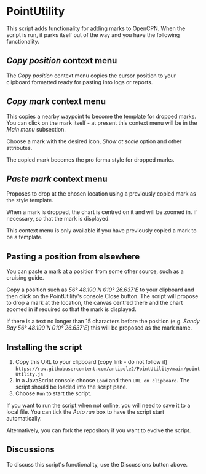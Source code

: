 # PointUtility
 
This script adds functionality for adding marks to OpenCPN.  When the script is run, it parks itself out of the way and you have the following functionality.

## _Copy position_ context menu

The _Copy position_ context menu copies the cursor position to your clipboard formatted ready for pasting into logs or reports.

## _Copy mark_ context menu

This copies a nearby waypoint to become the template for dropped marks.  You can click on the mark itself - at present this context menu will be in the _Main menu_ subsection.

Choose a mark with the desired icon, _Show at scale_  option and other attributes.

The copied mark becomes the pro forma style for dropped marks.

## _Paste mark_ context menu

Proposes to drop at the chosen location using a previously copied mark as the style template.

When a mark is dropped, the chart is centred on it and will be zoomed in. if necessary, so that the mark is displayed.

This context menu is only available if you have previously copied a mark to be a template.

## Pasting a position from elsewhere

You can paste a mark at a position from some other source, such as a cruising guide.

Copy a position such as  _56° 48.190'N 010° 26.637'E_ to your clipboard and then click on the PointUtility's console Close button.  The script will propose to drop a mark at the location, the canvas centred there and the chart zoomed in if required so that the mark is displayed.

If there is a text no longer than 15 characters before the position (e.g. _Sandy Bay 56° 48.190'N 010° 26.637'E_) this will be proposed as the mark name.

## Installing the script

1. Copy this URL to your clipboard (copy link - do not follow it) `https://raw.githubusercontent.com/antipole2/PointUtility/main/pointUtility.js`
2. In a JavaScript console choose `Load` and then `URL on clipboard`.  The script should be loaded into the script pane.
3. Choose `Run` to start the script.

If you want to run the script when not online, you will need to save it to a local file.  You can tick the _Auto run_ box to have the script start automatically.

Alternatively, you can fork the repository if you want to evolve the script.

## Discussions

To discuss this script's functionality, use the Discussions button above.
